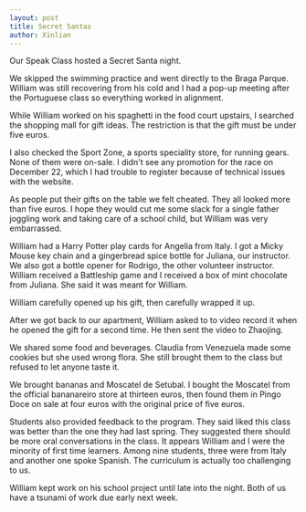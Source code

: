 ```yaml
---
layout: post
title: Secret Santas
author: Xinlian
---
```


Our Speak Class hosted a Secret Santa night.

We skipped the swimming practice and went directly to the Braga Parque.  William was still recovering from his cold and I had a pop-up meeting after the Portuguese class so everything worked in alignment.

While William worked on his spaghetti in the food court upstairs, I searched the shopping mall for gift ideas.  The restriction is that the gift must be under five euros.

I also checked the Sport Zone, a sports speciality store, for running gears.  None of them were on-sale.  I didn't see any promotion for the race on December 22, which I had trouble to register because of technical issues with the website.

As people put their gifts on the table we felt cheated.  They all looked more than five euros.  I hope they would cut me some slack for a single father joggling work and taking care of a school child, but William was very embarrassed.

William had a Harry Potter play cards for Angelia from Italy.  I got a Micky Mouse key chain and a gingerbread spice bottle for Juliana, our instructor.  We also got a bottle opener for Rodrigo, the other volunteer instructor.  William received a Battleship game and I received a box of mint chocolate from Juliana.  She said it was meant for William.

William carefully opened up his gift, then carefully wrapped it up.

After we got back to our apartment, William asked to to video record it when he opened the gift for a second time.  He then sent the video to Zhaojing.

We shared some food and beverages.  Claudia from Venezuela made some cookies but she used wrong flora.  She still brought them to the class but refused to let anyone taste it.

We brought bananas and Moscatel de Setubal.  I bought the Moscatel from the official bananareiro store at thirteen euros, then found them in Pingo Doce on sale at four euros with the original price of five euros.

Students also provided feedback to the program.  They said liked this class was better than the one they had last spring.  They suggested there should be more oral conversations in the class.  It appears William and I were the minority of first time learners.  Among nine students, three were from Italy and another one spoke Spanish.  The curriculum is actually too challenging to us.

William kept work on his school project until late into the night.  Both of us have a tsunami of work due early next week.
